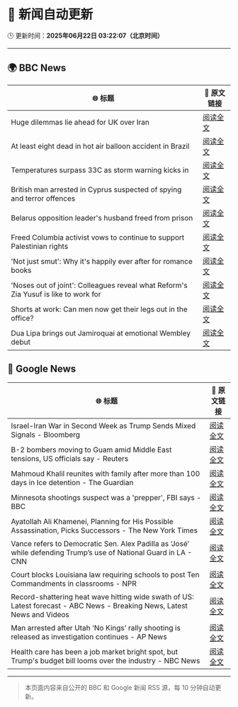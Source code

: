 # 🧠 新闻自动更新

🕒 更新时间：**2025年06月22日 03:22:07（北京时间）**

---

## 🌍 BBC News

| 🌐 标题 | 🔗 原文链接 |
|--------|-------------|
| Huge dilemmas lie ahead for UK over Iran | [阅读全文](https://www.bbc.com/news/articles/c3vdkk5gp1qo) |
| At least eight dead in hot air balloon accident in Brazil | [阅读全文](https://www.bbc.com/news/articles/c17w04wxwpxo) |
| Temperatures surpass 33C as storm warning kicks in | [阅读全文](https://www.bbc.com/news/articles/cg5z78nyglpo) |
| British man arrested in Cyprus suspected of spying and terror offences | [阅读全文](https://www.bbc.com/news/articles/c628jy5rg78o) |
| Belarus opposition leader's husband freed from prison | [阅读全文](https://www.bbc.com/news/articles/c9397rrkwedo) |
| Freed Columbia activist vows to continue to support Palestinian rights | [阅读全文](https://www.bbc.com/news/articles/c70r839kxd9o) |
| 'Not just smut': Why it's happily ever after for romance books | [阅读全文](https://www.bbc.com/news/articles/c75r6kq2pdwo) |
| 'Noses out of joint': Colleagues reveal what Reform's Zia Yusuf is like to work for | [阅读全文](https://www.bbc.com/news/articles/c991epp257lo) |
| Shorts at work: Can men now get their legs out in the office? | [阅读全文](https://www.bbc.com/news/articles/crlj0g43n18o) |
| Dua Lipa brings out Jamiroquai at emotional Wembley debut | [阅读全文](https://www.bbc.com/news/articles/c98wdj5peyko) |

## 📰 Google News

| 🌐 标题 | 🔗 原文链接 |
|--------|-------------|
| Israel-Iran War in Second Week as Trump Sends Mixed Signals - Bloomberg | [阅读全文](https://news.google.com/rss/articles/CBMitgFBVV95cUxNWkVfa21EVU5fc3daYTVaRlNLYzVVVDVyZjI1eWRWUmFFeDBqQ05MV0NsVmFnYTN2UkpaUEFxWXM1Z3pvOFQtQ3pTYUR3d0lkV0xtTkNQY2tjbGtLeUlJZUxjNG9FZFJDTUs3LU5oWnZRWFpKa0F5aEJSd0FQOHlQNmVVaVR0eEg0aU9HTkFWdGlFaldUR3ZBazN5Q2FqTmRZNGRrTmVJcC1ydFNBUGVEYzBWeVVEdw?oc=5) |
| B-2 bombers moving to Guam amid Middle East tensions, US officials say - Reuters | [阅读全文](https://news.google.com/rss/articles/CBMiyAFBVV95cUxOR3VfNkd2UlVHUDFCWHpsSGtuTGVEYU1OVnZMeHpGb1RHZW1vUG1XdE5jY291cDlJakFfMlVBd01RTHo0eVl4ZFNnQVM3cGZ6MTJoR0RHN21OMW5wUWZQbVNLd3VnTENIbGlZRXJSZ3BBMHVfWVFpSGlwajRrNXNxemFiaHBrb1RGVlp5SEZwY3VRcnFXQi1ia2R1WkdTR0VKSU43TkpNVWR2bFRMTnp2X0tfSm1GZy1zdGlaZDFsQXg2TVBPY3NUNw?oc=5) |
| Mahmoud Khalil reunites with family after more than 100 days in Ice detention - The Guardian | [阅读全文](https://news.google.com/rss/articles/CBMihAFBVV95cUxOcVM2aklpbmxxbWhieS1DWmVGRHNLT0NHaENxTlhIZnhjdFNVbUNhU1FGOXlZYllqcVNfalpyVnhJdzJ1VmZyWTFPcXNtVGY5ekdBQ1NwZlFPMlNlbDEwZzZBaE5vc1lFcXVQWm8zZnpWc0FsT1lkTWdobDlvdm1SMjljYVA?oc=5) |
| Minnesota shootings suspect was a 'prepper', FBI says - BBC | [阅读全文](https://news.google.com/rss/articles/CBMiWkFVX3lxTFBTQTRxdkFPWHY2WGxlX3lWLXdkYU1yQ0dUWVEtVUtRYkM2cmE0UDZFOU02Q1hQRjlrV085cjM5WDRWUWpPZmRNSGd0ZFNsVTNDOG5jQkxLS0poUQ?oc=5) |
| Ayatollah Ali Khamenei, Planning for His Possible Assassination, Picks Successors - The New York Times | [阅读全文](https://news.google.com/rss/articles/CBMiigFBVV95cUxOazA4VFVkSGVUSng0am9kU2JFVlpsOWdHOThGbGRqaWZyMGhIMFhmRzVxOEVqUHRVTHhLclh3c2I4em1iUk5sUDE0NDN5Sm1LV19XZFlZVlFtUl9zQW5oczBvZ1lqcEl6aGM1NDZwVHJiV3JKUTFQWjI1U0JzdzgzVHJaeEpsUGptQUE?oc=5) |
| Vance refers to Democratic Sen. Alex Padilla as ‘José’ while defending Trump’s use of National Guard in LA - CNN | [阅读全文](https://news.google.com/rss/articles/CBMiiwFBVV95cUxPTmpyYUpfdmpLM1FoeFdRcGJkLUhsWm9JUTlONHNyck1nMGluSzZzTERnMTV1UGxuN2ttQm5oUzJrZ19TeUhXM05JcVRXc2t5R2pOYkdHR2VEX29uWUtTRDRBS09XLU4tdnFIUkpzMUctSXVfNVZ0X0w2LVNxQWhwYU1OdUVCWUJET2g00gGQAUFVX3lxTFBTUC1UV1hwWE9YVUx4MUcwT0szTVh6Nkc2QzZnR0ZOTkFlS1VoTDBiMEs3dG9sZ0NRdURyVl85d1A0TVFwSXdXUUQtZGE2UGxVTjd3Q0xScFdfQlRydTJJUHBFV0FPVE5zNU56bG5CSDZTc2ZXQ2VaQTNNaGYwOGdIWkdxOWNiUVpNbmg1eFladg?oc=5) |
| Court blocks Louisiana law requiring schools to post Ten Commandments in classrooms - NPR | [阅读全文](https://news.google.com/rss/articles/CBMilwFBVV95cUxQMzlpNjlHNE9rN1I1akJkcXRzMmJIUl84NFRJNmFtTHMzQUV4T1ZvU1ZNaHQ3RHRtNExPRzRhY2ZHQi1yUTVfM0s2LXU3REJnbzJMUDJKN2VkOVQ4ZEt1SFRBZkNpMDNXRXlDTVk1YWlhVG9QcUM5c3RxUkJDTGdkYjN5ZjhFVjhEZ2w2WmQtSFdSaEdCaDc4?oc=5) |
| Record-shattering heat wave hitting wide swath of US: Latest forecast - ABC News - Breaking News, Latest News and Videos | [阅读全文](https://news.google.com/rss/articles/CBMimgFBVV95cUxOVlF6ZlR2R3NLSGYzUElMeFVNUWJiTllkQjhtOXBoZUYwY1FFSkpFYzdtZjRTVkFKY3ZCQW5QVURnZVJ4OUdkc1dRMGlMRG1CNFlzbXBaSkRHb3JHQkZoTmc5OUJUTjQ3YmRwWGpCdEtGeHVrbElRWGhVdHRhRDhJX25tdWZBbWNkTUtwbFJKTzRZU09ka2pnMjdB0gGfAUFVX3lxTE1EWUY5NmRDNlFrRDlaQVVYZDJONjBFQWRndGVwMG9CRlBuZ3VJQ1dGN0doekNWaVJfVDUtU2RiYl9uMzN0STFyZ1YzaDVXcEhGSDF5NHFhZnBuaWMzX2xPNjhodDhQYVV2TDNra2lMQmsyQUVnbldMc01sQkg2N0RldkV2VjNwdlVSaXo5LXBQS0JkOG5yenEwcTB6aGtzcw?oc=5) |
| Man arrested after Utah ‘No Kings’ rally shooting is released as investigation continues - AP News | [阅读全文](https://news.google.com/rss/articles/CBMimAFBVV95cUxPNXVKaW5fNEx2LV95eFplYVhzOGtBbzVhcEtySUJvRmFxVGo1Y0FuUmVocEdYb2l2ZHpCOExKUUQzWVlRTTBaRXJhRTNGQlU0Y2FhekxIYkNMbV9Bc1pJMVNMTzJnN1haeHloZzMyREQxXzlHSm1RTDBoei0wTHh0cmlsYzh4aEkzemZkc0FfM0VfUS1DUE5VVA?oc=5) |
| Health care has been a job market bright spot, but Trump's budget bill looms over the industry - NBC News | [阅读全文](https://news.google.com/rss/articles/CBMizgFBVV95cUxPWnRYSXU0eXBBd1g2TE03TVBoaFNaeEpaRk5hQW9QVVlJRlQyQ0hYMnFkeGNscm9qdnZ6T1FEcnNLbFhCT0MtNm8wSmQxcU0zU2xsRmZXd0tjblFabWdFbnAwejhCN05lQWJiNFFFYWhZUUxrdFRWckw4YUwzVUQwakVXZjJQYUpqd25FczFnRXg5eGdZU0hWZUJ0UUpvRmxlQ291eFlRRmFqTkVkMmJEakczTE1hZ01md1ZqejQ5Q1FuTDg5aWkzZXNfNXJPQdIBVkFVX3lxTFBYR3FTWTk5aHhaUXpRY2c3VDVCSjBNQzRBVnR6V09HdEdtQzQxek1TNzVnM1BKeTdCSTREUTRteFlPbXVJQm1YNUhPR1MxMElMd1ZPRWhn?oc=5) |

---
> 本页面内容来自公开的 BBC 和 Google 新闻 RSS 源，每 10 分钟自动更新。